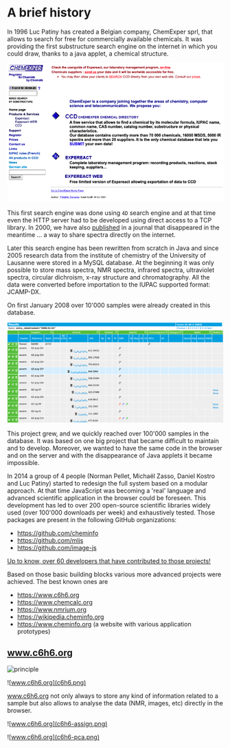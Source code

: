 # A brief history

In 1996 Luc Patiny has created a Belgian company, ChemExper sprl, that allows to search for free for commercially available chemicals. It was providing the first substructure search engine on the internet in which you could draw, thanks to a java applet, a chemical structure.

![ccd.png](ccd.png)

This first search engine was done using `4D` search engine and at that time even the HTTP server had to be developed using direct access to a TCP library. In 2000, we have also [published](sharing-products.pdf) in a journal that disappeared in the meantime ... a way to share spectra directly on the internet.

Later this search engine has been rewritten from scratch in Java and since 2005 research data from the institute of chemistry of the University of Lausanne were stored in a MySQL database. At the beginning it was only possible to store mass spectra, NMR spectra, infrared spectra, ultraviolet spectra, circular dichroism, x-ray structure and chromatography. All the data were converted before importation to the IUPAC supported format: JCAMP-DX.

On first January 2008 over 10'000 samples were already created in this database.

![2008.png](2008.png)

This project grew, and we quickly reached over 100'000 samples in the database. It was based on one big project that became difficult to maintain and to develop. Moreover, we wanted to have the same code in the browser and on the server and with the disappearance of Java applets it became impossible.

In 2014 a group of 4 people (Norman Pellet, Michaël Zasso, Daniel Kostro and Luc Patiny) started to redesign the full system based on a modular approach. At that time JavaScript was becoming a 'real' language and advanced scientific application in the browser could be foreseen. This development has led to over 200 open-source scientific libraries widely used (over 100'000 downloads per week) and exhaustively tested. Those packages are present in the following GitHub organizations:

- https://github.com/cheminfo
- https://github.com/mljs
- https://github.com/image-js

[Up to know, over 60 developers that have contributed to those projects!](cheminfo.github.io/team)

Based on those basic building blocks various more advanced projects were achieved. The best known ones are

- https://www.c6h6.org
- https://www.chemcalc.org
- https://www.nmrium.org
- https://wikipedia.cheminfo.org
- https://www.cheminfo.org (a website with various application prototypes)

## www.c6h6.org

![principle](c6h6.principle.png)

![www.c6h6.org](c6h6.png)

www.c6h6.org not only always to store any kind of information related to a sample but also allows to analyse the data (NMR, images, etc) directly in the browser.

![www.c6h6.org](c6h6-assign.png)

![www.c6h6.org](c6h6-pca.png)
